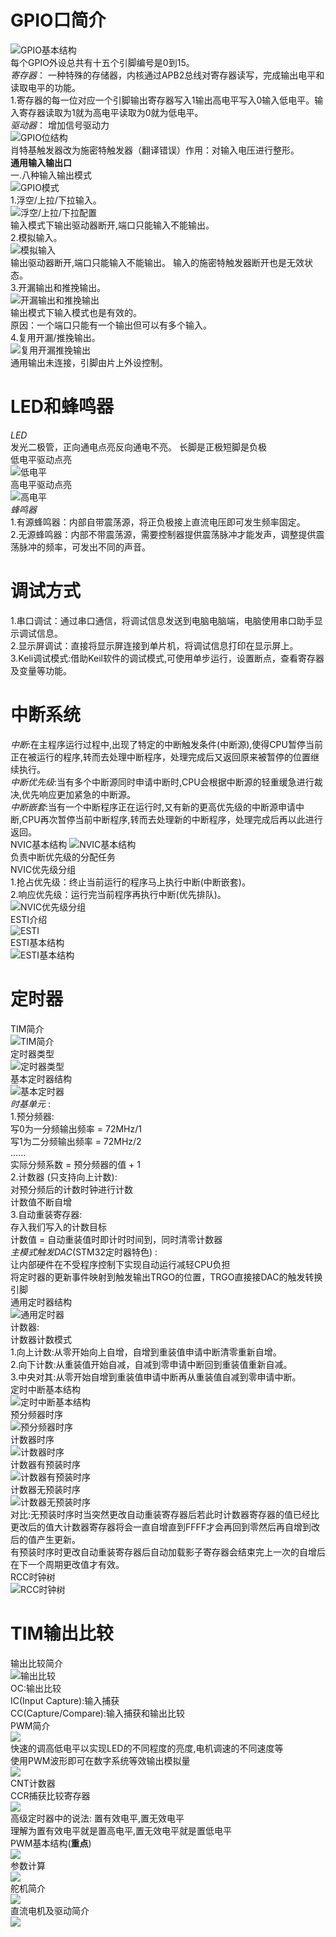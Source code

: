 # GPIO口简介 #  
![GPIO基本结构](img/GPIO基本结构.png)  
每个GPIO外设总共有十五个引脚编号是0到15。  
*寄存器*： 一种特殊的存储器，内核通过APB2总线对寄存器读写，完成输出电平和读取电平的功能。  
1.寄存器的每一位对应一个引脚输出寄存器写入1输出高电平写入0输入低电平。输入寄存器读取为1就为高电平读取为0就为低电平。  
*驱动器*： 增加信号驱动力  
![GPIO位结构](img/GPIO位结构.png)   
肖特基触发器改为施密特触发器（翻译错误）作用：对输入电压进行整形。  
**通用输入输出口**  
一.八种输入输出模式  
![GPIO模式](img/八种输入输出模式.png)  
1.浮空/上拉/下拉输入。  
![浮空/上拉/下拉配置](img/浮空上拉下拉.png)  
输入模式下输出驱动器断开,端口只能输入不能输出。  
2.模拟输入。  
![模拟输入](img/模拟输入.png)  
输出驱动器断开,端口只能输入不能输出。 
输入的施密特触发器断开也是无效状态。  
3.开漏输出和推挽输出。  
![开漏输出和推挽输出](img/开漏输出和推挽输出.png)  
输出模式下输入模式也是有效的。  
原因：一个端口只能有一个输出但可以有多个输入。  
4.复用开漏/推挽输出。  
![复用开漏推挽输出](img/复用开漏推挽输出.png)  
通用输出未连接，引脚由片上外设控制。  
# LED和蜂鸣器 #  
*LED*  
发光二极管，正向通电点亮反向通电不亮。 
长脚是正极短脚是负极   
低电平驱动点亮  
![低电平](img/低电平.png)  
高电平驱动点亮  
![高电平](img/高电平.png)   
*蜂鸣器*  
1.有源蜂鸣器：内部自带震荡源，将正负极接上直流电压即可发生频率固定。  
2.无源蜂鸣器：内部不带震荡源，需要控制器提供震荡脉冲才能发声，调整提供震荡脉冲的频率，可发出不同的声音。   
# 调试方式 #   
1.串口调试：通过串口通信，将调试信息发送到电脑电脑端，电脑使用串口助手显示调试信息。  
2.显示屏调试：直接将显示屏连接到单片机，将调试信息打印在显示屏上。  
3.Keli调试模式:借助Keil软件的调试模式,可使用单步运行，设置断点，查看寄存器及变量等功能。  
# 中断系统 #  
*中断*:在主程序运行过程中,出现了特定的中断触发条件(中断源),使得CPU暂停当前正在被运行的程序,转而去处理中断程序，处理完成后又返回原来被暂停的位置继续执行。  
*中断优先级*:当有多个中断源同时申请中断时,CPU会根据中断源的轻重缓急进行裁决,优先响应更加紧急的中断源。  
*中断嵌套*:当有一个中断程序正在运行时,又有新的更高优先级的中断源申请中断,CPU再次暂停当前中断程序,转而去处理新的中断程序，处理完成后再以此进行返回。  
NVIC基本结构
![NVIC基本结构](img/NVIC基本结构.png)  
负责中断优先级的分配任务  
NVIC优先级分组  
1.抢占优先级：终止当前运行的程序马上执行中断(中断嵌套)。  
2.响应优先级：运行完当前程序再执行中断(优先排队)。   
![NVIC优先级分组](img/NVIC优先级分组.png)  
ESTI介绍  
![ESTI](img/ESTI.png)  
ESTI基本结构  
![ESTI基本结构](img/ESTI基本结构.png)  
# 定时器 #
TIM简介  
![TIM简介](img/TIM简介.png)  
定时器类型   
![定时器类型](img/定时器类型.png)  
基本定时器结构  
![基本定时器](img/基本定时器.png)  
*时基单元* :  
1.预分频器:  
写0为一分频输出频率 = 72MHz/1  
写1为二分频输出频率 = 72MHz/2   
......   
实际分频系数 = 预分频器的值 + 1  
2.计数器 (只支持向上计数):  
对预分频后的计数时钟进行计数  
计数值不断自增  
3.自动重装寄存器:   
存入我们写入的计数目标  
计数值 = 自动重装值时即计时时间到，同时清零计数器  
*主模式触发DAC*(STM32定时器特色) :  
让内部硬件在不受程序控制下实现自动运行减轻CPU负担  
将定时器的更新事件映射到触发输出TRGO的位置，TRGO直接接DAC的触发转换引脚  
通用定时器结构  
![通用定时器](img/通用定时器.png)  
计数器:  
计数器计数模式  
1.向上计数:从零开始向上自增，自增到重装值申请中断清零重新自增。  
2.向下计数:从重装值开始自减，自减到零申请中断回到重装值重新自减。  
3.中央对其:从零开始自增到重装值申请中断再从重装值自减到零申请中断。  
定时中断基本结构  
![定时中断基本结构](img/定时中断基本结构.png)   
预分频器时序  
![预分频器时序](img/预分频器时序.png)  
计数器时序  
![计数器时序](img/计数器时序.png)  
计数器有预装时序  
![计数器有预装时序](img/计数器有预装时序.png)  
计数器无预装时序  
![计数器无预装时序](img/计数器无预装时序.png)   
对比:无预装时序时当突然更改自动重装寄存器后若此时计数器寄存器的值已经比更改后的值大计数器寄存器将会一直自增直到FFFF才会再回到零然后再自增到改后的值产生更新。  
有预装时序时更改自动重装寄存器后自动加载影子寄存器会结束完上一次的自增后在下一个周期更改值才有效。   
RCC时钟树  
![RCC时钟树](img/RCC时钟树.png)  
# TIM输出比较 #  
输出比较简介  
![输出比较](img/输出比较.png)  
OC:输出比较  
IC(Input Capture):输入捕获  
CC(Capture/Compare):输入捕获和输出比较  
PWM简介  
![](img/PWM简介.png)  
快速的调高低电平以实现LED的不同程度的亮度,电机调速的不同速度等  
使用PWM波形即可在数字系统等效输出模拟量   
 ![](img/输出比较通道.png)  
CNT计数器  
CCR捕获比较寄存器  
![](img/输出比较模式.png)  
高级定时器中的说法:
置有效电平,置无效电平  
理解为置有效电平就是置高电平,置无效电平就是置低电平  
PWM基本结构(**重点**)  
![](img/PWM基本结构.png)  
参数计算  
![](img/参数计算.png)  
舵机简介   
![](img/舵机简介.png)   
直流电机及驱动简介   
![](img/直流电机.png)  



